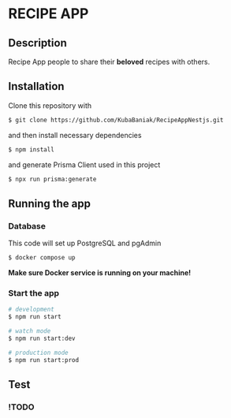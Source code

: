 # RECIPE APP

## Description

Recipe App people to share their **beloved** recipes with others.

## Installation

Clone this repository with

```bash
$ git clone https://github.com/KubaBaniak/RecipeAppNestjs.git
```

and then install necessary dependencies

```bash
$ npm install
```

and generate Prisma Client used in this project

```bash
$ npx run prisma:generate
```

## Running the app

### Database

This code will set up PostgreSQL and pgAdmin

```bash
$ docker compose up
```

**Make sure Docker service is running on your machine!**

### Start the app

```bash
# development
$ npm run start

# watch mode
$ npm run start:dev

# production mode
$ npm run start:prod
```

## Test

### !TODO
